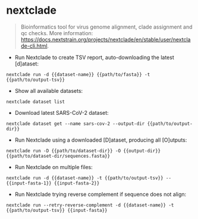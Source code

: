# nextclade

> Bioinformatics tool for virus genome alignment, clade assignment and qc checks.
> More information: <https://docs.nextstrain.org/projects/nextclade/en/stable/user/nextclade-cli.html>.

- Run Nextclade to create TSV report, auto-downloading the latest [d]ataset:

`nextclade run -d {{dataset-name}} {{path/to/fasta}} -t {{path/to/output-tsv}}`

- Show all available datasets:

`nextclade dataset list`

- Download latest SARS-CoV-2 dataset:

`nextclade dataset get --name sars-cov-2 --output-dir {{path/to/output-dir}}`

- Run Nextclade using a downloaded [D]ataset, producing all [O]utputs:

`nextclade run -D {{path/to/dataset-dir}} -O {{output-dir}} {{path/to/dataset-dir/sequences.fasta}}`

- Run Nextclade on multiple files:

`nextclade run -d {{dataset-name}} -t {{path/to/output-tsv}} -- {{input-fasta-1}} {{input-fasta-2}}`

- Run Nextclade trying reverse complement if sequence does not align:

`nextclade run --retry-reverse-complement -d {{dataset-name}} -t {{path/to/output-tsv}} {{input-fasta}}`
